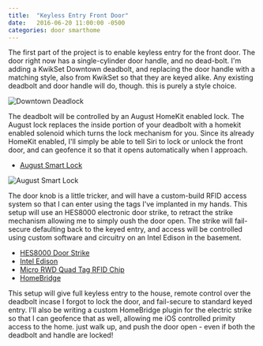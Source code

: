 ```yaml
---
title:  "Keyless Entry Front Door"
date:   2016-06-20 11:00:00 -0500
categories: door smarthome
---
```

The first part of the project is to enable keyless entry for the front door. The door right now has a single-cylinder door handle, and no dead-bolt. I'm adding a KwikSet Downtown deadbolt, and replacing the door handle with a matching style, also from KwikSet so that they are keyed alike. Any existing deadbolt and door handle will do, though. this is purely a style choice.

<!--more-->
![Downtown Deadlock]({{site.baseurl}}/images/door-handle.png)

The deadbolt will be controlled by an August HomeKit enabled lock. The August lock replaces the inside portion of your deadbolt with a homekit enabled solenoid which turns the lock mechanism for you. Since its already HomeKit enabled, I'll simply be able to tell Siri to lock or unlock the front door, and can geofence it so that it opens automatically when I approach.

* <a href="http://august.com/products/august-smart-lock/">August Smart Lock</a>

![August Smart Lock]({{site.baseurl}}/images/smartlock.jpg)

The door knob is a little tricker, and will have a custom-build RFID access system so that I can enter using the tags I've implanted in my hands. This setup will use an HES8000 electronic door strike, to retract the strike mechanism allowing me to simply oush the door open. The strike will fail-secure defaulting back to the keyed entry, and access will be controlled using custom software and circuitry on an Intel Edison in the basement.

* <a href="http://www.hesinnovations.com/en/site/hesinnovations/products/electric-strikes/8000-series/">HES8000 Door Strike</a>
* <a href="https://software.intel.com/en-us/iot/hardware/edison">Intel Edison</a>
* <a href="http://www.ibtechnology.co.uk/products/quadtag-product.htm">Micro RWD Quad Tag RFID Chip</a>
* <a href="https://github.com/nfarina/homebridge">HomeBridge</a>

This setup will give full keyless entry to the house, remote control over the deadbolt incase I forgot to lock the door, and fail-secure to standard keyed entry. I'll also be writing a custom HomeBridge plugin for the electric strike so that I can geofence that as well, allowing me iOS controlled primity access to the home. just walk up, and push the door open - even if both the deadbolt and handle are locked!
